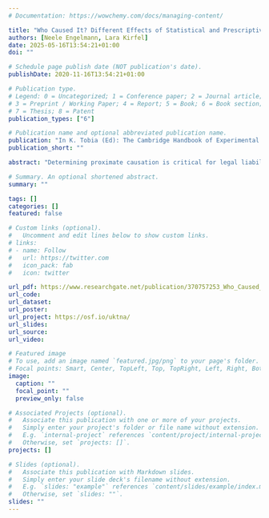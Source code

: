 ```yaml
---
# Documentation: https://wowchemy.com/docs/managing-content/

title: "Who Caused It? Different Effects of Statistical and Prescriptive Abnormality on Causal Selection in Chains"
authors: [Neele Engelmann, Lara Kirfel]
date: 2025-05-16T13:54:21+01:00
doi: ""

# Schedule page publish date (NOT publication's date).
publishDate: 2020-11-16T13:54:21+01:00

# Publication type.
# Legend: 0 = Uncategorized; 1 = Conference paper; 2 = Journal article;
# 3 = Preprint / Working Paper; 4 = Report; 5 = Book; 6 = Book section;
# 7 = Thesis; 8 = Patent
publication_types: ["6"]

# Publication name and optional abbreviated publication name.
publication: "In K. Tobia (Ed): The Cambridge Handbook of Experimental Jurisprudence. Cambridge University Press"
publication_short: ""

abstract: "Determining proximate causation is critical for legal liability decisions, but how judges choose proximate causes is controversial. Recent research suggests that the perceived abnormality of causal factors determines causal selection patterns for laypeople and legal experts (Knobe & Shapiro, 2020). We investigate whether normality influences causal selection in causal chains, which are common in legal scenarios. Our results indicate a tendency to select abnormal causes only when manipulating prescriptive normality, but not statistical normality. Judgments about counterfactual relevance or suitability for intervention only moderately correlate with causal selection patterns. Our findings suggest that the interplay between causal structure and abnormality in people's reasoning about proximate causation is more intricate than previously thought."

# Summary. An optional shortened abstract.
summary: ""

tags: []
categories: []
featured: false

# Custom links (optional).
#   Uncomment and edit lines below to show custom links.
# links:
# - name: Follow
#   url: https://twitter.com
#   icon_pack: fab
#   icon: twitter

url_pdf: https://www.researchgate.net/publication/370757253_Who_Caused_It_Different_Effects_of_Statistical_and_Prescriptive_Abnormality_on_Causal_Selection_in_Chains
url_code:
url_dataset:
url_poster:
url_project: https://osf.io/uktna/
url_slides:
url_source:
url_video:

# Featured image
# To use, add an image named `featured.jpg/png` to your page's folder. 
# Focal points: Smart, Center, TopLeft, Top, TopRight, Left, Right, BottomLeft, Bottom, BottomRight.
image:
  caption: ""
  focal_point: ""
  preview_only: false

# Associated Projects (optional).
#   Associate this publication with one or more of your projects.
#   Simply enter your project's folder or file name without extension.
#   E.g. `internal-project` references `content/project/internal-project/index.md`.
#   Otherwise, set `projects: []`.
projects: []

# Slides (optional).
#   Associate this publication with Markdown slides.
#   Simply enter your slide deck's filename without extension.
#   E.g. `slides: "example"` references `content/slides/example/index.md`.
#   Otherwise, set `slides: ""`.
slides: ""
---
```

